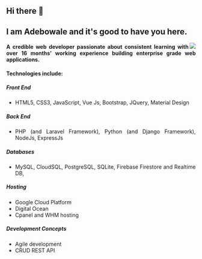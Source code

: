 <div align="justify">
  
## Hi there 👋

## I am Adebowale and it's good to have you here.

<!--
**amadebusuyi/amadebusuyi** is a ✨ _special_ ✨ repository because its `README.md` (this file) appears on your GitHub profile.
-->

<image align="right" src="https://png.pngtree.com/png-vector/20190611/ourmid/pngtree-web-development-illustration-modern-can-be-used-for-landing-pages-web-png-image_1496210.jpg">

<h4>A credible web developer passionate about consistent learning with over 16 months’ working experience building enterprise grade web applications.</h4> 

#### Technologies include:
##### Front End
- HTML5, CSS3, JavaScript, Vue Js, Bootstrap, JQuery, Material Design

##### Back End
- PHP (and Laravel Framework), Python (and Django Framework), NodeJs, ExpressJs

##### Databases
- MySQL, CloudSQL, PostgreSQL, SQLite, Firebase Firestore and Realtime DB, 

##### Hosting 
- Google Cloud Platform
- Digital Ocean
- Cpanel and WHM hosting

##### Development Concepts
- Agile development
- CRUD REST API

</div>
